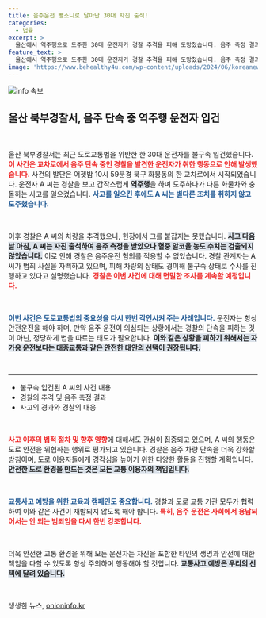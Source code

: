 ```yaml
---
title: 음주운전 뺑소니로 달아난 30대 자진 출석!
categories:
  - 법률
excerpt: >
  울산에서 역주행으로 도주한 30대 운전자가 경찰 추격을 피해 도망쳤습니다. 음주 측정 결과 음주운전 혐의는 없지만, 교통사고는 현실로 남아있습니다! 과연 그의 운명은?
feature_text: >
  울산에서 역주행으로 도주한 30대 운전자가 경찰 추격을 피해 도망쳤습니다. 음주 측정 결과 음주운전 혐의는 없지만, 교통사고는 현실로 남아있습니다! 과연 그의 운명은?
image: 'https://www.behealthy4u.com/wp-content/uploads/2024/06/koreanews.jpg'
---
```


<p><img src="https://www.behealthy4u.com/wp-content/uploads/2024/06/koreanews.jpg" alt="info 속보" /></p>

<h2 data-ke-size="size26">울산 북부경찰서, 음주 단속 중 역주행 운전자 입건</h2>

<p data-ke-size="size16">&nbsp;</p>

<p>울산 북부경찰서는 최근 도로교통법을 위반한 한 30대 운전자를 불구속 입건했습니다. <b><span style="color: #ee2323;">이 사건은 교차로에서 음주 단속 중인 경찰을 발견한 운전자가 취한 행동으로 인해 발생했습니다.</span></b> 사건의 발단은 어젯밤 10시 59분경 북구 화봉동의 한 교차로에서 시작되었습니다. 운전자 A 씨는 경찰을 보고 갑작스럽게 <b><span style="background-color: #21538527;">역주행</span></b>을 하며 도주하다가 다른 화물차와 충돌하는 사고를 일으켰습니다. <b><span style="color: #1a5490;">사고를 일으킨 후에도 A 씨는 별다른 조치를 취하지 않고 도주했습니다.</span></b></p>

<p data-ke-size="size16">&nbsp;</p>

<p>이후 경찰은 A 씨의 차량을 추격했으나, 현장에서 그를 붙잡지는 못했습니다. <b><span style="background-color: #21538527;">사고 다음 날 아침, A 씨는 자진 출석하여 음주 측정을 받았으나 혈중 알코올 농도 수치는 검출되지 않았습니다.</span></b> 이로 인해 경찰은 음주운전 혐의를 적용할 수 없었습니다. 경찰 관계자는 A 씨가 범죄 사실을 자백하고 있으며, 피해 차량의 상태도 경미해 불구속 상태로 수사를 진행하고 있다고 설명했습니다. <b><span style="color: #ee2323;">경찰은 이번 사건에 대해 면밀한 조사를 계속할 예정입니다.</span></b></p>

<p data-ke-size="size16">&nbsp;</p>

<p><b><span style="color: #1a5490;">이번 사건은 도로교통법의 중요성을 다시 한번 각인시켜 주는 사례입니다.</span></b> 운전자는 항상 안전운전을 해야 하며, 만약 음주 운전이 의심되는 상황에서는 경찰의 단속을 피하는 것이 아닌, 정당하게 법을 따르는 태도가 필요합니다. <b><span style="background-color: #21538527;">이와 같은 상황을 피하기 위해서는 자가용 운전보다는 대중교통과 같은 안전한 대안의 선택이 권장됩니다.</span></b></p>

<p data-ke-size="size16">&nbsp;</p>

<hr>

<ul>
<li>불구속 입건된 A 씨의 사건 내용</li>
<li>경찰의 추격 및 음주 측정 결과</li>
<li>사고의 경과와 경찰의 대응</li>
</ul>

<p data-ke-size="size16">&nbsp;</p>

<p><b><span style="color: #ee2323;">사고 이후의 법적 절차 및 향후 영향</span></b>에 대해서도 관심이 집중되고 있으며, A 씨의 행동은 도로 안전을 위협하는 행위로 평가되고 있습니다. 경찰은 음주 차량 단속을 더욱 강화할 방침이며, 도로 이용자들에게 경각심을 높이기 위한 다양한 활동을 진행할 계획입니다. <b><span style="background-color: #21538527;">안전한 도로 환경을 만드는 것은 모든 교통 이용자의 책임입니다.</span></b> </p>

<p data-ke-size="size16">&nbsp;</p>

<p><b><span style="color: #1a5490;">교통사고 예방을 위한 교육과 캠페인도 중요합니다.</span></b> 경찰과 도로 교통 기관 모두가 협력하여 이와 같은 사건이 재발되지 않도록 해야 합니다. <b><span style="color: #ee2323;">특히, 음주 운전은 사회에서 용납되어서는 안 되는 범죄임을 다시 한번 강조합니다.</span></b> </p>

<p data-ke-size="size16">&nbsp;</p> 

<p>더욱 안전한 교통 환경을 위해 모든 운전자는 자신을 포함한 타인의 생명과 안전에 대한 책임을 다할 수 있도록 항상 주의하며 행동해야 할 것입니다. <b><span style="background-color: #21538527;">교통사고 예방은 우리의 선택에 달려 있습니다.</span></b> </p>

<p data-ke-size="size16">&nbsp;</p>
생생한 뉴스, <a href="https://onioninfo.kr" rel="dofollow">onioninfo.kr</a>


